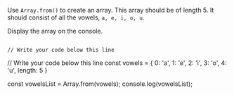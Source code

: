 Use `Array.from()` to
create an array.
This array should be of length 5.
It should consist of all the vowels,
`a, e, i, o, u`.

Display the array on the console.

<codeblock language="javascript" type="exercise" testMode="fixedInput">
<code>
// Write your code below this line

</code>
<solution>
// Write your code below this line
const vowels = {
    0: 'a',
    1: 'e',
    2: 'i',
    3: 'o',
    4: 'u',
    length: 5
}

const vowelsList = Array.from(vowels);
console.log(vowelsList);
</solution>
</codeblock>
